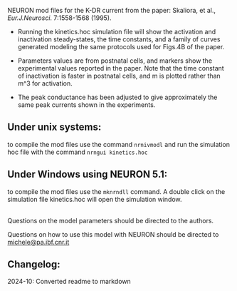 NEURON mod files for the K-DR current from the paper:
Skaliora, et al., *Eur.J.Neurosci*. 7:1558-1568 (1995).

- Running the kinetics.hoc simulation file will show 
the activation and inactivation steady-states, the time constants, 
and a family of curves generated modeling the same protocols 
used for Figs.4B of the paper.

- Parameters values are from postnatal cells, and markers show
the experimental values reported in the paper.
Note that the time constant of inactivation is faster in postnatal cells,
and m is plotted rather than m^3 for activation.

- The peak conductance has been adjusted to give approximately the
same peak currents shown in the experiments.
 
## Under unix systems:
to compile the mod files use the command 
``` nrnivmodl ```
and run the simulation hoc file with the command 
``` nrngui kinetics.hoc ```

## Under Windows using NEURON 5.1:
to compile the mod files use the ``` mknrndll ``` command.
A double click on the simulation file
kinetics.hoc 
will open the simulation window.

\
Questions on the model parameters should be directed to the 
authors.

Questions on how to use this model with NEURON
should be directed to michele@pa.ibf.cnr.it

Changelog:
----------
2024-10: Converted readme to markdown
